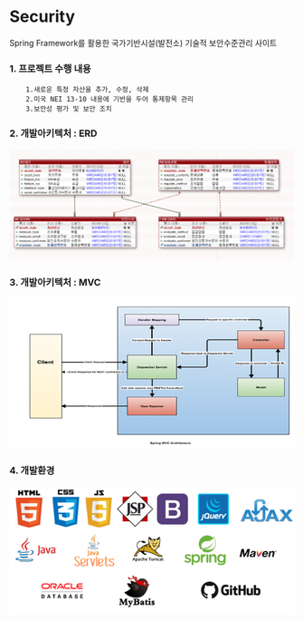 # Security
Spring Framework를 활용한 국가기반시설(발전소) 기술적 보안수준관리 사이트

### 1. 프로젝트 수행 내용 
```  
    1.새로운 특정 자산을 추가, 수정, 삭제  
    2.미국 NEI 13-10 내용에 기반을 두어 통제항목 관리  
    3.보안성 평가 및 보안 조치  
```

### 2. 개발아키텍처 : ERD
![ERD](https://github.com/choijaehoon1/Security/blob/master/ERD.PNG "이미지설명")

### 3. 개발아키텍처 : MVC
![MVC](https://github.com/choijaehoon1/Security/blob/master/MVC.png "이미지설명")

### 4. 개발환경
![개발환경](https://github.com/choijaehoon1/Security/blob/master/%EA%B0%9C%EB%B0%9C%ED%99%98%EA%B2%BD.png "이미지설명")
